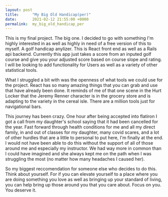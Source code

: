 ```yaml
---
layout: post
title:      "My Big Old Handicap(per)"
date:       2021-02-12 21:55:00 +0000
permalink:  my_big_old_handicap_per
---
```



This is my final project. The big one. I decided to go with something I'm highly interested in as well as highly in need of a free version of this to myself. A golf handicap anylizer. This is React front end as well as a Rails api backend. Currently this app just takes a score from an inputed golf course and give you your adjusted score based on course slope and rating. I will be looking to add functionality for Users as well as a variety of other statistical tools.

What I struggled a bit with was the openness of what tools we could use for the project. React has so many amazing things that you can grab and use that have already been done. It reminds of me of that one scene in the Hurt Locker that the Jeremy Renner character is in the grocery store and is adapting to the variety in the cereal isle. There are a million tools just for navigational bars.

This journey has been crazy. One hour after being accepted into flatiron I got a call from my daughter's school saying that it had been cancelled for the year. Fast forward through health conditions for me and all my direct family, in and out of classes for my daughter, many covid scares, and a lot of other hurdles that are a little to personal to put here, I'm finally at the end. I would not have been able to do this without the support of all of those around me and especially my instructor. We had way more in common than I could have imagined and she always kept me on the path when I was struggling the most (no matter how many headaches I caused her). 

So my biggest reccomendation for someone else who decides to do this. Think about yourself. For if you can elevate yourself to a place where you are doing something you love as well as bringing up your standard of living, you can help bring up those around you that you care about. Focus on you. You deserve it. 


